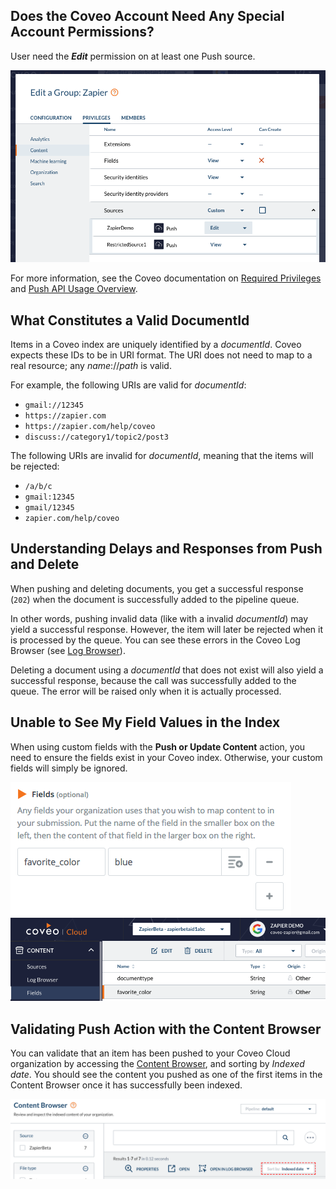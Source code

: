 ## Does the Coveo Account Need Any Special Account Permissions?

User need the ___Edit___ permission on at least one Push source.

![Editing permissions](permissions1.png)

For more information, see the Coveo documentation on [Required Privileges](http://www.coveo.com/go?dest=cloudhelp&lcid=9&context=256#privileges)
and [Push API Usage Overview](https://docs.coveo.com/en/50/cloud-v2-developers/push-api-usage-overview).

## What Constitutes a Valid DocumentId

Items in a Coveo index are uniquely identified by a _documentId_. Coveo expects these IDs to be in URI format. The URI does not need to map to a real resource; any _name_://_path_ is valid.

For example, the following URIs are valid for _documentId_:
- `gmail://12345`
- `https://zapier.com`
- `https://zapier.com/help/coveo`
- `discuss://category1/topic2/post3`

The following URIs are invalid for _documentId_, meaning that the items will be rejected:
- `/a/b/c`
- `gmail:12345`
- `gmail/12345`
- `zapier.com/help/coveo`

## Understanding Delays and Responses from Push and Delete

When pushing and deleting documents, you get a successful response (`202`) when the document is successfully added to the pipeline queue.

In other words, pushing invalid data (like with a invalid _documentId_) may yield a successful response. However, the item will later be rejected when it is processed by the queue. You can see these errors in the Coveo Log Browser (see [Log Browser](
http://www.coveo.com/go?dest=cloudhelp&lcid=9&context=340)).

Deleting a document using a _documentId_ that does not exist will also yield a successful response, because the call was successfully added to the queue. The error will be raised only when it is actually processed.

## Unable to See My Field Values in the Index

When using custom fields with the __Push or Update Content__ action, you need to ensure the fields exist in your Coveo index. Otherwise, your custom fields will simply be ignored.

![Add custom fields](./fieldscustom.png)
![fields in Index](./fieldsindex.png)

## Validating Push Action with the Content Browser

You can validate that an item has been pushed to your Coveo Cloud organization by accessing the [Content Browser](
http://www.coveo.com/go?dest=cloudhelp&lcid=9&context=289), and sorting by _Indexed date_. You should see the content you pushed as one of the first items in the Content Browser once it has successfully been indexed.

![Sort by Indexed date](./sortby_indexeddate.png)
